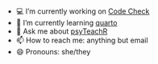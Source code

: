 - 💻 I’m currently working on [Code Check](https://github.com/code-check-club)
- 🌱 I’m currently learning [quarto](https://debruine.github.io/quarto_demo/)
- 💬 Ask me about [psyTeachR](https://github.com/PsyTeachR)
- 📫 How to reach me: anything but email
- 😄 Pronouns: she/they

